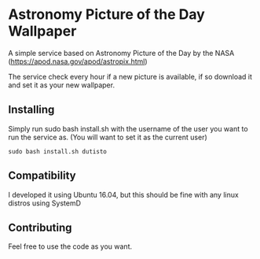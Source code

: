 # Astronomy Picture of the Day Wallpaper

A simple service based on Astronomy Picture of the Day by the NASA (https://apod.nasa.gov/apod/astropix.html)

The service check every hour if a new picture is available, if so download it and set it as your new wallpaper.

## Installing

Simply run sudo bash install.sh with the username of the user you want to run the service as. (You will want to set it as the current user)

```
sudo bash install.sh dutisto
```

## Compatibility

I developed it using Ubuntu 16.04, but this should be fine with any linux distros using SystemD

## Contributing 

Feel free to use the code as you want.
